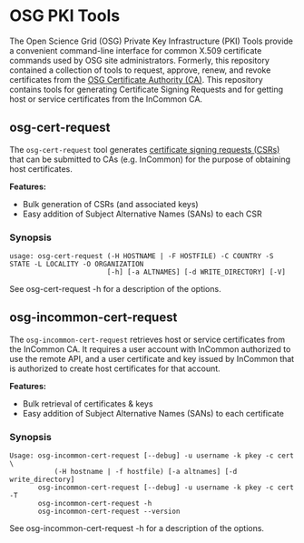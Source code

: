 OSG PKI Tools
=============

The Open Science Grid (OSG) Private Key Infrastructure (PKI) Tools provide a convenient command-line interface for
common X.509 certificate commands used by OSG site administrators.
Formerly, this repository contained a collection of tools to request, approve, renew, and revoke certificates from the
[OSG Certificate Authority (CA)](https://opensciencegrid.org/technology/policy/service-migrations-spring-2018/#osg-ca).
This repository contains tools for generating Certificate Signing Requests and for getting host or service certificates from the InCommon CA.

osg-cert-request
----------------

The `osg-cert-request` tool generates [certificate signing requests (CSRs)](https://en.wikipedia.org/wiki/Certificate_signing_request)
that can be submitted to CAs (e.g. InCommon) for the purpose of obtaining host certificates.

**Features:**

- Bulk generation of CSRs (and associated keys)
- Easy addition of Subject Alternative Names (SANs) to each CSR

### Synopsis ###

```
usage: osg-cert-request (-H HOSTNAME | -F HOSTFILE) -C COUNTRY -S STATE -L LOCALITY -O ORGANIZATION
                        [-h] [-a ALTNAMES] [-d WRITE_DIRECTORY] [-V]
```

See osg-cert-request -h for a description of the options.


osg-incommon-cert-request
-------------------------

The `osg-incommon-cert-request` retrieves host or service certificates
from the InCommon CA.  It requires a user account with InCommon
authorized to use the remote API, and a user certificate and key issued
by InCommon that is authorized to create host certificates for that account.

**Features:**

- Bulk retrieval of certificates & keys
- Easy addition of Subject Alternative Names (SANs) to each certificate

### Synopsis ###

```
Usage: osg-incommon-cert-request [--debug] -u username -k pkey -c cert \
           (-H hostname | -f hostfile) [-a altnames] [-d write_directory]
       osg-incommon-cert-request [--debug] -u username -k pkey -c cert -T
       osg-incommon-cert-request -h
       osg-incommon-cert-request --version
```

See osg-incommon-cert-request -h for a description of the options.
